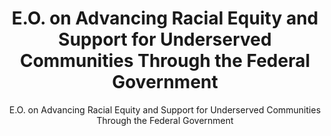 ---
layout: resources-landing
title: "E.O. on Advancing Racial Equity and Support for Underserved Communities Through the Federal Government"
subtitle: "E.O. on Advancing Racial Equity and Support for Underserved Communities Through the Federal Government"
filters: federal-financial-assistance uniform-guidance-2-cfr-200 executive-order external 2021
external_link: https://www.whitehouse.gov/briefing-room/presidential-actions/2021/01/20/executive-order-advancing-racial-equity-and-support-for-underserved-communities-through-the-federal-government/
---